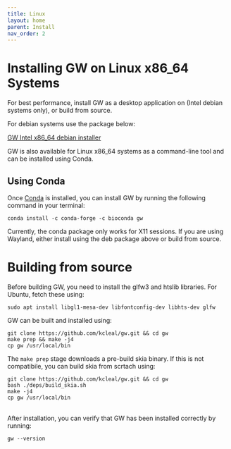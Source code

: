 ```yaml
---
title: Linux
layout: home
parent: Install
nav_order: 2
---
```


# Installing GW on Linux x86_64 Systems

For best performance, install GW as a desktop application on (Intel debian systems only), or build from source.


For debian systems use the package below:


[GW Intel x86_64 debian installer](https://github.com/kcleal/gw/releases/download/v1.2.1/gw_1.2.1_amd64.deb)


GW is also available for Linux x86_64 systems as a command-line tool and can be installed using Conda. 

## Using Conda

Once [Conda](https://docs.conda.io/projects/miniconda/en/latest/miniconda-other-installer-links.html) is installed, 
you can install GW by running the following command in your terminal:

```shell
conda install -c conda-forge -c bioconda gw
```

Currently, the conda package only works for X11 sessions. If you are using Wayland, either install using the deb package above or build from source.


# Building from source

Before building GW, you need to install the glfw3 and htslib libraries.
For Ubuntu, fetch these using:

```shell
sudo apt install libgl1-mesa-dev libfontconfig-dev libhts-dev glfw
```

GW can be built and installed using:
```shell
git clone https://github.com/kcleal/gw.git && cd gw
make prep && make -j4
cp gw /usr/local/bin
```

The `make prep` stage downloads a pre-build skia binary. If this is not compatibile, you can build skia from scrtach using:
```shell
git clone https://github.com/kcleal/gw.git && cd gw
bash ./deps/build_skia.sh
make -j4
cp gw /usr/local/bin
```

<br>
After installation, you can verify that GW has been installed correctly by running:

```shell
gw --version
```
